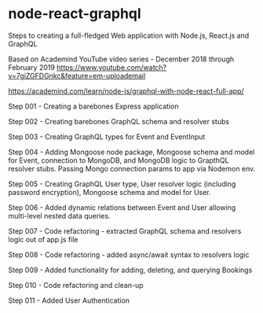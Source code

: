 # node-react-graphql
Steps to creating a full-fledged Web application with Node.js, React.js and GraphQL

Based on Academind YouTube video series - December 2018 through February 2019
https://www.youtube.com/watch?v=7giZGFDGnkc&feature=em-uploademail

https://academind.com/learn/node-js/graphql-with-node-react-full-app/

Step 001 - Creating a barebones Express application

Step 002 - Creating barebones GraphQL schema and resolver stubs

Step 003 - Creating GraphQL types for Event and EventInput

Step 004 - Adding Mongoose node package, Mongoose schema and model for Event, connection to MongoDB, and MongoDB logic to GrapthQL resolver stubs. Passing Mongo connection params to app via Nodemon env.

Step 005 - Creating GraphQL User type, User resolver logic (including password encryption), Mongoose schema and model for User.

Step 006 - Added dynamic relations between Event and User allowing multi-level nested data queries.

Step 007 - Code refactoring - extracted GraphQL schema and resolvers logic out of app.js file 

Step 008 - Code refactoring - added async/await syntax to resolvers logic

Step 009 - Added functionality for adding, deleting, and querying Bookings

Step 010 - Code refactoring and clean-up

Step 011 - Added User Authentication
